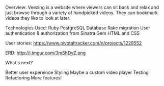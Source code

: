 Overview:
Veezing is a website where viewers can sit back and relax and just browse through a variety of handpicked videos. 
They can bookmark videos they like to look at later. 

Technologies Used:
Ruby
PostgreSQL Database
Rake migration
User authentication & authorization from Sinatra Gem
HTML and CSS

User stories:
https://www.pivotaltracker.com/n/projects/1229552

ERD:
http://i.imgur.com/3mShDyZ.png

What's next?

Better user expereince
Styling
Maybe a custom video player
Testing
Refactoring
More features!

